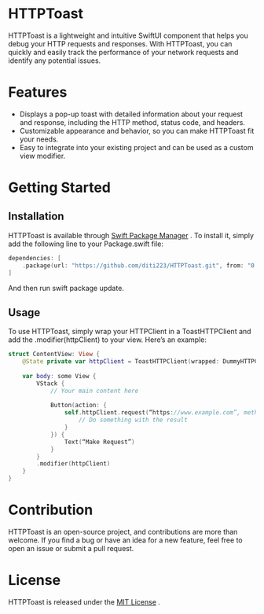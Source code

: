 # HTTPToast
HTTPToast is a lightweight and intuitive SwiftUI component that helps you debug your HTTP requests and responses. With HTTPToast, you can quickly and easily track the performance of your network requests and identify any potential issues.
# Features
* Displays a pop-up toast with detailed information about your request and response, including the HTTP method, status code, and headers.
* Customizable appearance and behavior, so you can make HTTPToast fit your needs.
* Easy to integrate into your existing project and can be used as a custom view modifier.
# Getting Started
## Installation
HTTPToast is available through  [Swift Package Manager](https://swift.org/package-manager/) . To install it, simply add the following line to your Package.swift file:
```swift
dependencies: [
    .package(url: "https://github.com/diti223/HTTPToast.git", from: "0.1.0")
]
```

And then run swift package update.
## Usage
To use HTTPToast, simply wrap your HTTPClient in a ToastHTTPClient and add the .modifier(httpClient) to your view.
Here’s an example:
```swift
struct ContentView: View {
    @State private var httpClient = ToastHTTPClient(wrapped: DummyHTTPClient())
    
    var body: some View {
        VStack {
            // Your main content here
            
            Button(action: {
                self.httpClient.request(“https://www.example.com”, method: .get, headers: nil, body: nil) { result in
                    // Do something with the result
                }
            }) {
                Text(“Make Request”)
            }
        }
        .modifier(httpClient)
    }
}
```
# Contribution
HTTPToast is an open-source project, and contributions are more than welcome. If you find a bug or have an idea for a new feature, feel free to open an issue or submit a pull request.
# License
HTTPToast is released under the  [MIT License](https://github.com/diti223/HTTPToast/blob/master/LICENSE) .
